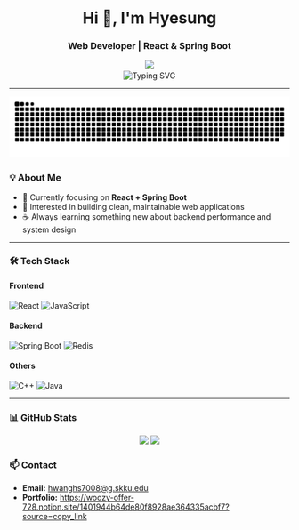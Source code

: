 <h1 align="center">Hi 👋, I'm Hyesung</h1>
<h3 align="center">Web Developer | React & Spring Boot</h3>

<p align="center">
  <img src="https://media.giphy.com/media/hvRJCLFzcasrR4ia7z/giphy.gif" width="28">
  <br/>
  <img src="https://readme-typing-svg.demolab.com?font=Fira+Code&pause=1000&color=3CB371&center=true&vCenter=true&width=435&lines=Full-stack+Developer;Passionate+about+Web+and+Clean+Code" alt="Typing SVG" />
</p>

---
<p align="center">
  <img src="https://github.com/platane/snk/raw/output/github-contribution-grid-snake.svg" alt="snake gif" />
</p>

### 💡 About Me
- 🌱 Currently focusing on **React + Spring Boot**
- 🧩 Interested in building clean, maintainable web applications
- ☕ Always learning something new about backend performance and system design

---

### 🛠 Tech Stack

#### Frontend
![React](https://img.shields.io/badge/React-20232A.svg?style=for-the-badge&logo=react&logoColor=61DAFB)
![JavaScript](https://img.shields.io/badge/JavaScript-F7DF1E.svg?style=for-the-badge&logo=javascript&logoColor=000)

#### Backend
![Spring Boot](https://img.shields.io/badge/Spring%20Boot-6DB33F.svg?style=for-the-badge&logo=springboot&logoColor=white)
![Redis](https://img.shields.io/badge/Redis-DC382D.svg?style=for-the-badge&logo=redis&logoColor=white)

#### Others
![C++](https://img.shields.io/badge/C%2B%2B-00599C.svg?style=for-the-badge&logo=cplusplus&logoColor=white)
![Java](https://img.shields.io/badge/Java-007396.svg?style=for-the-badge&logo=openjdk&logoColor=white)

---

### 📊 GitHub Stats

<p align="center">
  <img height="160em" src="https://github-readme-stats.vercel.app/api?username=hwang-hyesung&show_icons=true&theme=graywhite" />
  <img height="160em" src="https://github-readme-streak-stats.herokuapp.com/?user=hwang-hyesung&theme=graywhite" />
</p>

### 📫 Contact
- **Email:** hwanghs7008@g.skku.edu 
- **Portfolio:** https://woozy-offer-728.notion.site/1401944b64de80f8928ae364335acbf7?source=copy_link
